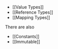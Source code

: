 - [[Value Types]]
- [[Reference Types]]
- [[Mapping Types]]

There are also 
- [[Constants]]
- [[Immutable]]